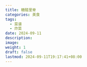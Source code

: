```yaml
---
title: 糖醋里脊
categories: 美食
tags:
  - 菜谱
  - 炸菜
date: 2024-09-11
description: 
image: 
weight: 1
draft: false
lastmod: 2024-09-11T19:17:41+08:00
---
```




